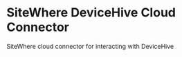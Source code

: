 SiteWhere DeviceHive Cloud Connector
====================================

SiteWhere cloud connector for interacting with DeviceHive